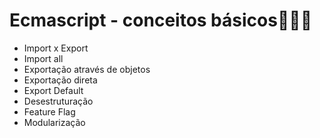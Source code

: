 # Ecmascript - conceitos básicos👩‍💻🧡

<ul>
    <li>Import x Export</li>
    <li>Import all</li>
    <li>Exportação através de objetos</li>
    <li>Exportação direta</li>
    <li>Export Default</li>
    <li>Desestruturação</li>
    <li>Feature Flag</li>
    <li>Modularização</li>
</ul>
